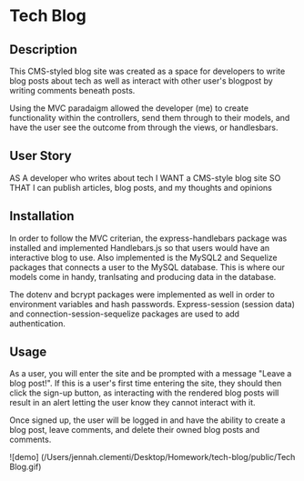 # Tech Blog

## Description

This CMS-styled blog site was created as a space for developers to write blog posts about tech as well as interact with other user's blogpost by writing comments beneath posts.

Using the MVC paradaigm allowed the developer (me) to create functionality within the controllers, send them through to their models, and have the user see the outcome from through the views, or handlesbars.

## User Story 
AS A developer who writes about tech
I WANT a CMS-style blog site
SO THAT I can publish articles, blog posts, and my thoughts and opinions

## Installation

In order to follow the MVC criterian, the express-handlebars package was installed and implemented Handlebars.js so that users would have an interactive blog to use. Also implemented is the MySQL2 and Sequelize packages that connects a user to the MySQL database. This is where our models come in handy, tranlsating and producing data in the database.

The dotenv and bcrypt packages were implemented as well in order to environment variables and hash passwords. Express-session (session data) and connection-session-sequelize packages are used to add authentication. 

## Usage   
As a user, you will enter the site and be prompted with a message "Leave a blog post!". If this is a user's first time entering the site, they should then click the sign-up button, as interacting with the rendered blog posts will result in an alert letting the user know they cannot interact with it.

Once signed up, the user will be logged in and have the ability to create a blog post, leave comments, and delete their owned blog posts and comments.

![demo] (/Users/jennah.clementi/Desktop/Homework/tech-blog/public/Tech Blog.gif) 